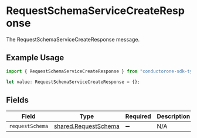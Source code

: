 # RequestSchemaServiceCreateResponse

The RequestSchemaServiceCreateResponse message.

## Example Usage

```typescript
import { RequestSchemaServiceCreateResponse } from "conductorone-sdk-typescript/sdk/models/shared";

let value: RequestSchemaServiceCreateResponse = {};
```

## Fields

| Field                                                               | Type                                                                | Required                                                            | Description                                                         |
| ------------------------------------------------------------------- | ------------------------------------------------------------------- | ------------------------------------------------------------------- | ------------------------------------------------------------------- |
| `requestSchema`                                                     | [shared.RequestSchema](../../../sdk/models/shared/requestschema.md) | :heavy_minus_sign:                                                  | N/A                                                                 |